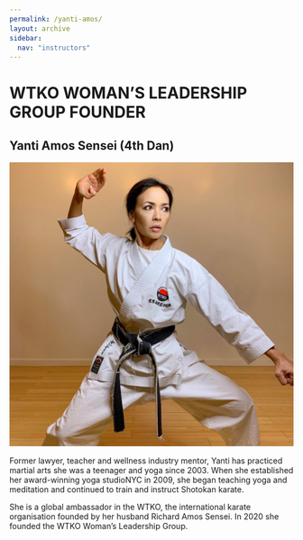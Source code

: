 ```yaml
---
permalink: /yanti-amos/
layout: archive
sidebar:
  nav: "instructors"
---
```

# WTKO WOMAN’S LEADERSHIP GROUP FOUNDER

## Yanti Amos Sensei (4th Dan)

![Yanti Amos Sensei](../assets/images/instructors/yanti9.jpg "Yanti Amos Sensei")

Former lawyer, teacher and wellness industry mentor, Yanti has practiced martial arts she was a teenager and yoga since 2003. When she established her award-winning yoga studioNYC in 2009, she began teaching yoga and meditation and continued to train and instruct Shotokan karate.


She is a global ambassador in the WTKO, the international karate organisation founded by her husband Richard Amos Sensei. In 2020 she founded the WTKO Woman’s Leadership Group.
